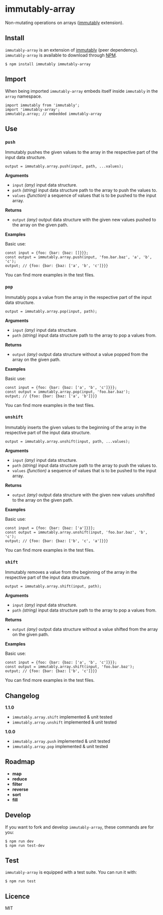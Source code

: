 # immutably-array

Non-mutating operations on arrays ([immutably](https://www.npmjs.com/package/immutably) extension).

## Install

`immutably-array` is an extension of [immutably](https://www.npmjs.com/package/immutably) (peer dependency).
`immutably-array` is available to download through [NPM](https://www.npmjs.com/package/immutably-array).
```
$ npm install immutably immutably-array
```

## Import

When being imported `immutably-array` embeds itself inside `immutably` in the `array` namespace.
```
import immutably from 'immutably';
import 'immutably-array';
immutably.array; // embedded immutably-array
```

## Use

### `push`

Immutably pushes the given values to the array in the respective part of the input data structure.

```
output = immutably.array.push(input, path, ...values);
```

**Arguments**

* `input` *(any)* input data structure.
* `path` *(string)* input data structure path to the array to push the values to.
* `values` *(function)* a sequence of values that is to be pushed to the input array.

**Returns**

* `output` *(any)* output data structure with the given new values pushed to the array on the given path.

**Examples**

Basic use:
```
const input = {foo: {bar: {baz: []}}};
const output = immutably.array.push(input, 'foo.bar.baz', 'a', 'b', 'c');
output; // {foo: {bar: {baz: ['a', 'b', 'c']}}}
```

You can find more examples in the test files.

### `pop`

Immutably pops a value from the array in the respective part of the input data structure.

```
output = immutably.array.pop(input, path);
```

**Arguments**

* `input` *(any)* input data structure.
* `path` *(string)* input data structure path to the array to pop a values from.

**Returns**

* `output` *(any)* output data structure without a value popped from the array on the given path.

**Examples**

Basic use:
```
const input = {foo: {bar: {baz: ['a', 'b', 'c']}}};
const output = immutably.array.pop(input, 'foo.bar.baz');
output; // {foo: {bar: {baz: ['a', 'b']}}}
```

You can find more examples in the test files.

### `unshift`

Immutably inserts the given values to the beginning of the array in the respective part of the input data structure.

```
output = immutably.array.unshift(input, path, ...values);
```

**Arguments**

* `input` *(any)* input data structure.
* `path` *(string)* input data structure path to the array to push the values to.
* `values` *(function)* a sequence of values that is to be pushed to the input array.

**Returns**

* `output` *(any)* output data structure with the given new values unshifted to the array on the given path.

**Examples**

Basic use:
```
const input = {foo: {bar: {baz: ['a']}}};
const output = immutably.array.unshift(input, 'foo.bar.baz', 'b', 'c');
output; // {foo: {bar: {baz: ['b', 'c', 'a']}}}
```

You can find more examples in the test files.

### `shift`

Immutably removes a value from the beginning of the array in the respective part of the input data structure.

```
output = immutably.array.shift(input, path);
```

**Arguments**

* `input` *(any)* input data structure.
* `path` *(string)* input data structure path to the array to pop a values from.

**Returns**

* `output` *(any)* output data structure without a value shifted from the array on the given path.

**Examples**

Basic use:
```
const input = {foo: {bar: {baz: ['a', 'b', 'c']}}};
const output = immutably.array.shift(input, 'foo.bar.baz');
output; // {foo: {bar: {baz: ['b', 'c']}}}
```

You can find more examples in the test files.

## Changelog

**1.1.0**

* `immutably.array.shift` implemented & unit tested
* `immutably.array.unshift` implemented & unit tested

**1.0.0**

* `immutably.array.push` implemented & unit tested
* `immutably.array.pop` implemented & unit tested

## Roadmap

* **map**
* **reduce**
* **filter**
* **reverse**
* **sort**
* **fill**

## Develop

If you want to fork and develop `immutably-array`, these commands are for you:
```
$ npm run dev
$ npm run test-dev
```

## Test

`immutably-array` is equipped with a test suite. You can run it with:
```
$ npm run test
```

## Licence

MIT

